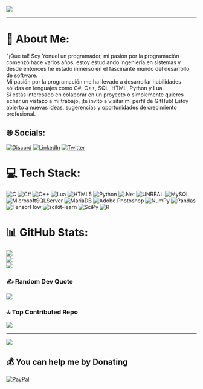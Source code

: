 
[![](https://visitcount.itsvg.in/api?id=YonuelTutorial&icon=9&color=1)](https://visitcount.itsvg.in)

---
# 💫 About Me:
"¡Que tal! Soy Yonuel un programador, mi pasión por la programación comenzó hace varios años, estoy estudiando ingeniería en sistemas y desde entonces he estado inmerso en el fascinante mundo del desarrollo de software.<br>Mi pasión por la programación me ha llevado a desarrollar habilidades sólidas en lenguajes como C#, C++, SQL, HTML, Python y Lua.<br>Si estás interesado en colaborar en un proyecto o simplemente quieres echar un vistazo a mi trabajo, ¡te invito a visitar mi perfil de GitHub! Estoy abierto a nuevas ideas, sugerencias y oportunidades de crecimiento profesional.<br>


## 🌐 Socials:
[![Discord](https://img.shields.io/badge/Discord-%237289DA.svg?logo=discord&logoColor=white)](https://discord.gg/fGM4Cvjgma) [![LinkedIn](https://img.shields.io/badge/LinkedIn-%230077B5.svg?logo=linkedin&logoColor=white)](https://linkedin.com/in/yonuel-peña-570057202) [![Twitter](https://img.shields.io/badge/Twitter-%231DA1F2.svg?logo=Twitter&logoColor=white)](https://twitter.com/_KVaina) 

# 💻 Tech Stack:
![C](https://img.shields.io/badge/c-%2300599C.svg?style=flat&logo=c&logoColor=white) ![C#](https://img.shields.io/badge/c%23-%23239120.svg?style=flat&logo=c-sharp&logoColor=white) ![C++](https://img.shields.io/badge/c++-%2300599C.svg?style=flat&logo=c%2B%2B&logoColor=white) ![Lua](https://img.shields.io/badge/lua-%232C2D72.svg?style=flat&logo=lua&logoColor=white) ![HTML5](https://img.shields.io/badge/html5-%23E34F26.svg?style=flat&logo=html5&logoColor=white) ![Python](https://img.shields.io/badge/python-3670A0?style=flat&logo=python&logoColor=ffdd54) ![.Net](https://img.shields.io/badge/.NET-5C2D91?style=flat&logo=.net&logoColor=white) ![UNREAL](https://img.shields.io/badge/unreal-%2320232a.svg?style=flat&logo=unreal-engine&logoColor=white) ![MySQL](https://img.shields.io/badge/mysql-%2300f.svg?style=flat&logo=mysql&logoColor=white) ![MicrosoftSQLServer](https://img.shields.io/badge/Microsoft%20SQL%20Sever-CC2927?style=flat&logo=microsoft%20sql%20server&logoColor=white) ![MariaDB](https://img.shields.io/badge/MariaDB-003545?style=flat&logo=mariadb&logoColor=white) ![Adobe Photoshop](https://img.shields.io/badge/adobephotoshop-%2331A8FF.svg?style=flat&logo=adobephotoshop&logoColor=white) ![NumPy](https://img.shields.io/badge/numpy-%23013243.svg?style=flat&logo=numpy&logoColor=white) ![Pandas](https://img.shields.io/badge/pandas-%23150458.svg?style=flat&logo=pandas&logoColor=white) ![TensorFlow](https://img.shields.io/badge/TensorFlow-%23FF6F00.svg?style=flat&logo=TensorFlow&logoColor=white) ![scikit-learn](https://img.shields.io/badge/scikit--learn-%23F7931E.svg?style=flat&logo=scikit-learn&logoColor=white) ![SciPy](https://img.shields.io/badge/SciPy-%230C55A5.svg?style=flat&logo=scipy&logoColor=%white) ![R](https://img.shields.io/badge/r-%23276DC3.svg?style=flat&logo=r&logoColor=white)
# 📊 GitHub Stats:
![](https://github-readme-stats.vercel.app/api?username=YonuelTutorial&theme=tokyonight&hide_border=false&include_all_commits=true&count_private=true)<br/>
![](https://github-readme-streak-stats.herokuapp.com/?user=YonuelTutorial&theme=tokyonight&hide_border=false)<br/>
![](https://github-readme-stats.vercel.app/api/top-langs/?username=YonuelTutorial&theme=tokyonight&hide_border=false&include_all_commits=true&count_private=true&layout=compact)

### ✍️ Random Dev Quote
![](https://quotes-github-readme.vercel.app/api?type=horizontal&theme=radical)

### 🔝 Top Contributed Repo
![](https://github-contributor-stats.vercel.app/api?username=YonuelTutorial&limit=5&theme=dark&combine_all_yearly_contributions=true)

---
[![](https://visitcount.itsvg.in/api?id=YonuelTutorial&icon=9&color=1)](https://visitcount.itsvg.in)

  ## 💰 You can help me by Donating
  [![PayPal](https://img.shields.io/badge/PayPal-00457C?style=for-the-badge&logo=paypal&logoColor=white)](https://paypal.me/yonuel15) 

  
<!-- Proudly created with GPRM ( https://gprm.itsvg.in ) -->
